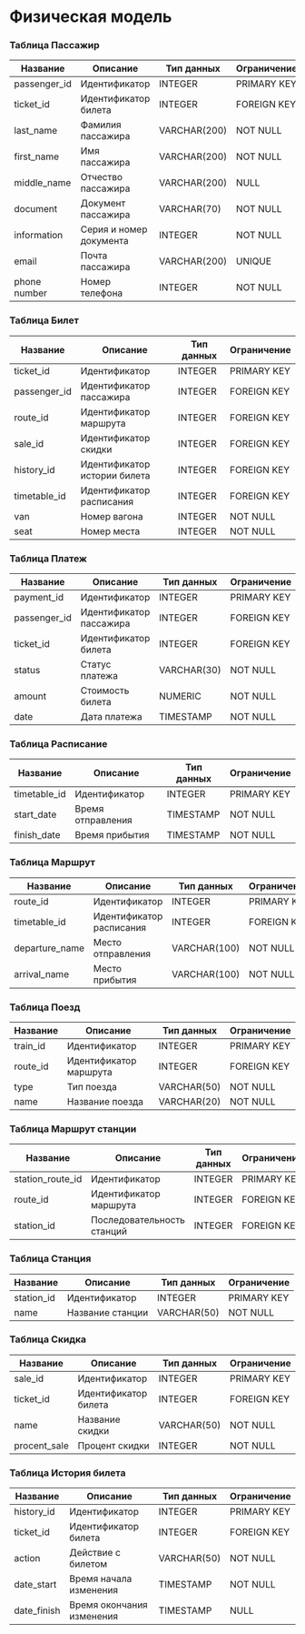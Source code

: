 # Физическая модель #

### Таблица Пассажир ###

|   Название    |    Описание   |  Тип данных   | Ограничение   |
| ------------- | ------------- | ------------- | ------------- |
| passenger_id  | Идентификатор | INTEGER       | PRIMARY KEY   |
| ticket_id     | Идентификатор билета  | INTEGER | FOREIGN KEY |
| last_name     | Фамилия пассажира  | VARCHAR(200) | NOT NULL  |
| first_name     | Имя пассажира  | VARCHAR(200) | NOT NULL  |
| middle_name     | Отчество пассажира  | VARCHAR(200) | NULL  |
| document     | Документ пассажира  | VARCHAR(70) | NOT NULL  |
| information     | Серия и номер документа  | INTEGER | NOT NULL  |
| email     | Почта пассажира  | VARCHAR(200) | UNIQUE  |
| phone number     | Номер телефона  | INTEGER | NOT NULL  |


### Таблица Билет ###

|   Название    |    Описание   |  Тип данных   | Ограничение   |
| ------------- | ------------- | ------------- | ------------- |
| ticket_id  | Идентификатор | INTEGER       | PRIMARY KEY   |
| passenger_id     | Идентификатор пассажира  | INTEGER | FOREIGN KEY |
| route_id     | Идентификатор маршрута  | INTEGER | FOREIGN KEY |
| sale_id     | Идентификатор скидки  | INTEGER | FOREIGN KEY |
| history_id     | Идентификатор истории билета  | INTEGER | FOREIGN KEY |
| timetable_id     | Идентификатор расписания  | INTEGER | FOREIGN KEY |
| van     | Номер вагона  | INTEGER | NOT NULL |
| seat     | Номер места | INTEGER | NOT NULL |


### Таблица Платеж ###

|   Название    |    Описание   |  Тип данных   | Ограничение   |
| ------------- | ------------- | ------------- | ------------- |
| payment_id  | Идентификатор | INTEGER       | PRIMARY KEY   |
| passenger_id     | Идентификатор пассажира  | INTEGER | FOREIGN KEY |
| ticket_id     | Идентификатор билета  | INTEGER | FOREIGN KEY |
| status     | Статус платежа  | VARCHAR(30) | NOT NULL |
| amount     | Стоимость билета  | NUMERIC| NOT NULL |
| date     | Дата платежа  | TIMESTAMP | NOT NULL |


### Таблица Расписание ###

|   Название    |    Описание   |  Тип данных   | Ограничение   |
| ------------- | ------------- | ------------- | ------------- |
| timetable_id  | Идентификатор | INTEGER       | PRIMARY KEY   |
| start_date     | Время отправления  | TIMESTAMP | NOT NULL |
| finish_date     | Время прибытия | TIMESTAMP | NOT NULL |


### Таблица Маршрут ###

|   Название    |    Описание   |  Тип данных   | Ограничение   |
| ------------- | ------------- | ------------- | ------------- |
| route_id  | Идентификатор | INTEGER       | PRIMARY KEY   |
| timetable_id     | Идентификатор расписания  | INTEGER | FOREIGN KEY |
| departure_name     | Место отправления | VARCHAR(100) | NOT NULL |
| arrival_name     | Место прибытия | VARCHAR(100) | NOT NULL |


### Таблица Поезд ###

|   Название    |    Описание   |  Тип данных   | Ограничение   |
| ------------- | ------------- | ------------- | ------------- |
| train_id  | Идентификатор | INTEGER       | PRIMARY KEY   |
| route_id     | Идентификатор маршрута  | INTEGER | FOREIGN KEY |
| type     | Тип поезда | VARCHAR(50) | NOT NULL |
| name     | Название поезда | VARCHAR(20) | NOT NULL |


### Таблица Маршрут станции ###

|   Название    |    Описание   |  Тип данных   | Ограничение   |
| ------------- | ------------- | ------------- | ------------- |
| station_route_id  | Идентификатор | INTEGER       | PRIMARY KEY   |
| route_id     | Идентификатор маршрута  | INTEGER | FOREIGN KEY |
| station_id     | Последовательность станций | INTEGER | FOREIGN KEY |



### Таблица Станция ###

|   Название    |    Описание   |  Тип данных   | Ограничение   |
| ------------- | ------------- | ------------- | ------------- |
| station_id  | Идентификатор | INTEGER       | PRIMARY KEY   |
| name     | Название станции | VARCHAR(50) | NOT NULL |


### Таблица Скидка ###

|   Название    |    Описание   |  Тип данных   | Ограничение   |
| ------------- | ------------- | ------------- | ------------- |
| sale_id  | Идентификатор | INTEGER       | PRIMARY KEY   |
| ticket_id     | Идентификатор билета  | INTEGER | FOREIGN KEY |
| name     | Название скидки | VARCHAR(50) | NOT NULL |
| procent_sale     | Процент скидки | INTEGER | NOT NULL |


### Таблица История билета ###

|   Название    |    Описание   |  Тип данных   | Ограничение   |
| ------------- | ------------- | ------------- | ------------- |
| history_id  | Идентификатор | INTEGER       | PRIMARY KEY   |
| ticket_id     | Идентификатор билета  | INTEGER | FOREIGN KEY |
| action     | Действие с билетом | VARCHAR(50) | NOT NULL |
| date_start     | Время начала изменения  | TIMESTAMP | NOT NULL |
| date_finish     | Время окончания изменения  | TIMESTAMP | NULL |























































